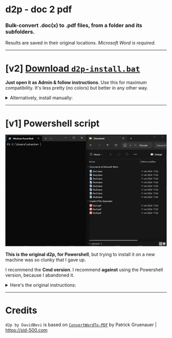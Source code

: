 # d2p - doc 2 pdf
### Bulk-convert .doc(x) to .pdf files, from a folder and its subfolders.
Results are saved in their original locations. *Microsoft Word is required.*

-----

# [v2] [Download `d2p-install.bat`](https://github.com/DavidBevi/d2p/releases/download/v2/d2p-install.bat)
**Just open it as Admin & follow instructions**. Use this for maximum compatibility. It's less pretty (no colors) but better in any other way.

<details>
<summary>Alternatively, install manually:</summary>
 
> - dowload the script
> - put it in `<YourDriveLetter>:\Windows\System32\d2p.bat`
> - ensure you have %SystemRoot%\System32 in your system-path or user-path
>   - if you need to add it then ensure to reboot (or log-off-and-on) to enable "d2p" command
</details>

-----

# [v1] Powershell script

![image](https://github.com/DavidBevi/d2p/blob/main/2dp_demo.gif?raw=true)

**This is the original d2p, for Powershell**, but trying to install it on a new machine was so clunky that I gave up.

I recommend the **Cmd version**. I recommend **against** using the Powershell version, because I abandoned it.

<details>
<summary>Here's the original instructions:</summary>
  
> **INSTALLATION**
> - Download [`d2p.psm1`](https://github.com/DavidBevi/d2p/releases/download/v1/d2p.psm1) and save it into `C:\Program Files\WindowsPowerShell\Modules\d2p`.
> 
> **USAGE**
> - Open Powershell and type `d2p ` followed by the folder you want to process.
>   - EXAMPLE: `d2p C:\MyDocuments`
</details>

-----

# Credits
`d2p by DavidBevi` is based on [`ConvertWordTo-PDF`](https://sid-500.com/2020/10/20/powershell-convert-word-documentes-to-pdf-documents/) by Patrick Gruenauer | https://sid-500.com
